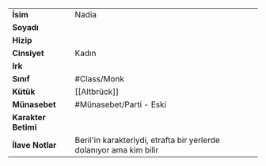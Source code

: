 |  |  |
  |---|---|
  | **İsim** | Nadia|
  | **Soyadı** | |
  | **Hizip** | |
  | **Cinsiyet** | Kadın|
  | **Irk** | |
  | **Sınıf** | #Class/Monk|
  | **Kütük** | [[Altbrück]]|
  | **Münasebet** | #Münasebet/Parti - Eski|
  | **Karakter Betimi** | |
  | **İlave Notlar** | Beril'in karakteriydi, etrafta bir yerlerde dolanıyor ama kim bilir|
  
